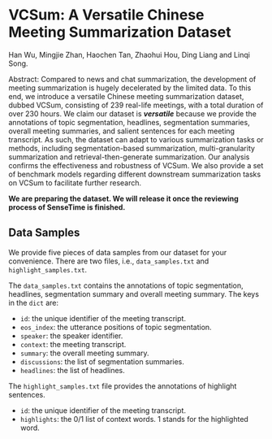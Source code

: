 # VCSum: A Versatile Chinese Meeting Summarization Dataset

Han Wu, Mingjie Zhan, Haochen Tan, Zhaohui Hou, Ding Liang and Linqi Song.

Abstract: Compared to news and chat summarization, the development of meeting summarization is 
hugely decelerated by the limited data. To this end, we introduce a versatile Chinese meeting 
summarization dataset, dubbed VCSum, consisting of 239 real-life meetings, with a total 
duration of over 230 hours. We claim our dataset is ***versatile*** because we provide the 
annotations of topic segmentation, headlines, segmentation summaries, overall meeting summaries, 
and salient sentences for each meeting transcript. As such, the dataset can adapt to various 
summarization tasks or methods, including segmentation-based summarization, multi-granularity 
summarization and retrieval-then-generate summarization. Our analysis confirms the effectiveness 
and robustness  of VCSum. We also provide a set of benchmark models regarding different 
downstream summarization tasks on VCSum to facilitate further research.

**We are preparing the dataset. We will release it once the reviewing process of SenseTime is 
finished.**

## Data Samples

We provide five pieces of data samples from our dataset for your convenience. There are two files, 
i.e., `data_samples.txt` and `highlight_samples.txt`.

The `data_samples.txt` contains the annotations of topic segmentation, headlines, segmentation summary and overall 
meeting summary. The keys in the `dict` are:

- `id`: the unique identifier of the meeting transcript.
- `eos_index`: the utterance positions of topic segmentation.
- `speaker`: the speaker identifier.
- `context`: the meeting transcript.
- `summary`: the overall meeting summary.
- `discussions`: the list of segmentation summaries.
- `headlines`: the list of headlines.

The `highlight_samples.txt` file provides the annotations of highlight sentences.

- `id`: the unique identifier of the meeting transcript.
- `highlights`: the 0/1 list of context words. 1 stands for the highlighted word.
